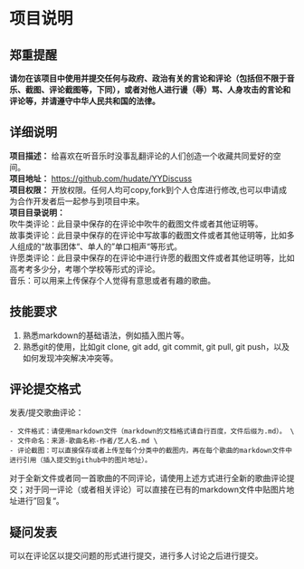 # 项目说明
## 郑重提醒
**请勿在该项目中使用并提交任何与政府、政治有关的言论和评论（包括但不限于音乐、截图、评论截图等，下同），或者对他人进行谩（辱）骂、人身攻击的言论和评论等，并请遵守中华人民共和国的法律。** 

## 详细说明
**项目描述：** 给喜欢在听音乐时没事乱翻评论的人们创造一个收藏共同爱好的空间。 \
**项目地址：** https://github.com/hudate/YYDiscuss \
**项目权限：** 开放权限。任何人均可copy,fork到个人仓库进行修改,也可以申请成为合作开发者后一起参与到项目中来。 \
**项目目录说明：**  \
吹牛类评论：此目录中保存的在评论中吹牛的截图文件或者其他证明等。  \
故事类评论：此目录中保存的在评论中写故事的截图文件或者其他证明等，比如多人组成的“故事团体“、单人的”单口相声“等形式。 \
许愿类评论：此目录中保存的在评论中进行许愿的截图文件或者其他证明等，比如高考考多少分，考哪个学校等形式的评论。 \
音乐：可以用来上传保存个人觉得有意思或者有趣的歌曲。

## 技能要求
1. 熟悉markdown的基础语法，例如插入图片等。
2. 熟悉git的使用，比如git clone, git add, git commit, git pull, git push，以及如何发现冲突解决冲突等。

## 评论提交格式
发表/提交歌曲评论：

    - 文件格式：请使用markdown文件（markdown的文档格式请自行百度，文件后缀为.md）。 \
    - 文件命名：来源-歌曲名称-作者/艺人名.md \
    - 评论截图：可以直接保存或者上传至每个分类中的截图内，再在每个歌曲的markdown文件中进行引用（插入提交到github中的图片地址）。 

对于全新文件或者同一首歌曲的不同评论，请使用上述方式进行全新的歌曲评论提交；对于同一评论（或者相关评论）可以直接在已有的markdown文件中贴图片地址进行”回复“。
 
## 疑问发表
可以在评论区以提交问题的形式进行提交，进行多人讨论之后进行提交。
